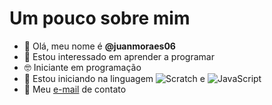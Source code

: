 # Um pouco sobre mim
- 👋 Olá, meu nome é **@juanmoraes06**
- 👀 Estou interessado em aprender a programar 
- 🤓 Iniciante em programação 
- 🌱 Estou iniciando na linguagem   ![Scratch](https://img.shields.io/badge/Scratch-4D97FF?style=for-the-badge&logo=Scratch&logoColor=white)  e  ![JavaScript](https://img.shields.io/badge/JavaScript-323330?style=for-the-badge&logo=javascript&logoColor=F7DF1E)
- 🌟 Meu [e-mail](juan.mendes.moraes@escola.pr.gov.br) de contato
